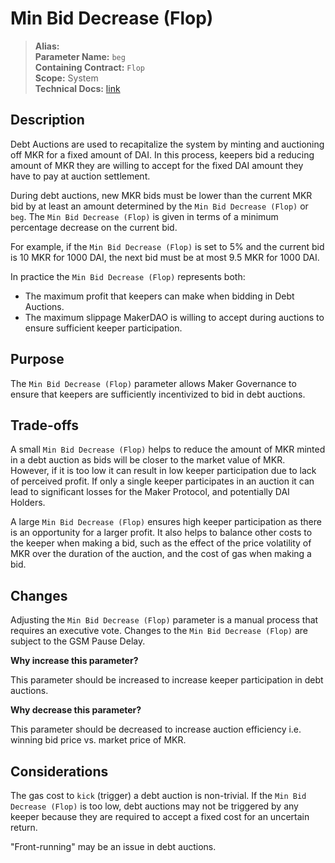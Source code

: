 
# Min Bid Decrease (Flop)

>**Alias:**  
>**Parameter Name:** `beg`  
>**Containing Contract:** `Flop`  
>**Scope:** System  
>**Technical Docs:** [link](https://docs.makerdao.com/smart-contract-modules/system-stabilizer-module/flop-detailed-documentation)  

## Description
Debt Auctions are used to recapitalize the system by minting and auctioning off MKR for a fixed amount of DAI. In this process, keepers bid a reducing amount of MKR they are willing to accept for the fixed DAI amount they have to pay at auction settlement. 

During debt auctions, new MKR bids must be lower than the current MKR bid by at least an amount determined by the `Min Bid Decrease (Flop)` or `beg`.  The `Min Bid Decrease (Flop)` is given in terms of a minimum percentage decrease on the current bid.

For example, if the `Min Bid Decrease (Flop)` is set to 5% and the current bid is 10 MKR for 1000 DAI, the next bid must be at most 9.5 MKR for 1000 DAI.

In practice the `Min Bid Decrease (Flop)` represents both:
* The maximum profit that keepers can make when bidding in Debt Auctions. 
* The maximum slippage MakerDAO is willing to accept during auctions to ensure sufficient keeper participation. 

## Purpose
The `Min Bid Decrease (Flop)` parameter allows Maker Governance to ensure that keepers are sufficiently incentivized to bid in debt auctions.

## Trade-offs

A small `Min Bid Decrease (Flop)` helps to reduce the amount of MKR minted in a debt auction as bids will be closer to the market value of MKR. However, if it is too low it can result in low keeper participation due to lack of perceived profit. If only a single keeper participates in an auction it can lead to significant losses for the Maker Protocol, and potentially DAI Holders.

A large `Min Bid Decrease (Flop)` ensures high keeper participation as there is an opportunity for a larger profit. It also helps to balance other costs to the keeper when making a bid, such as the effect of the price volatility of MKR over the duration of the auction, and the cost of gas when making a bid.

## Changes
Adjusting the `Min Bid Decrease (Flop)` parameter is a manual process that requires an executive vote. Changes to the `Min Bid Decrease (Flop)` are subject to the GSM Pause Delay.

**Why increase this parameter?**

This parameter should be increased to increase keeper participation in debt auctions.

**Why decrease this parameter?**

This parameter should be decreased to increase auction efficiency i.e. winning bid price vs. market price of MKR.

## Considerations
The gas cost to `kick` (trigger) a debt auction is non-trivial. If the `Min Bid Decrease (Flop)` is too low, debt auctions may not be triggered by any keeper because they are required to accept a fixed cost for an uncertain return.

"Front-running" may be an issue in debt auctions.
